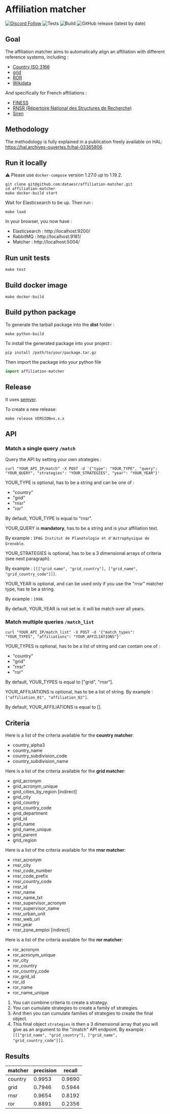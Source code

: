 # Affiliation matcher

[![Discord Follow](https://dcbadge.vercel.app/api/server/dkcww8vs?style=flat)](https://discord.gg/dkcww8vs)
![Tests](https://github.com/dataesr/affiliation-matcher/actions/workflows/tests.yml/badge.svg)
![Build](https://github.com/dataesr/affiliation-matcher/actions/workflows/build.yml/badge.svg)
![GitHub release (latest by date)](https://img.shields.io/github/v/release/dataesr/affiliation-matcher?display_name=tag)

## Goal

The affiliation matcher aims to automatically align an affiliation with different reference systems, including :

- [Country ISO 3166](https://en.wikipedia.org/wiki/ISO_3166)
- [grid](https://grid.ac/)
- [ROR](https://ror.org/)
- [Wikidata](https://www.wikidata.org/)

And specifically for French affiliations :

- [FINESS](https://www.data.gouv.fr/fr/datasets/finess-extraction-du-fichier-des-etablissements)
- [RNSR (Répertoire National des Structures de Recherche)](https://appliweb.dgri.matchereducation.fr/rnsr/)
- [Siren](https://www.sirene.fr/sirene/public/accueil)

## Methodology

The methodology is fully explained in a publication freely available on HAL:
https://hal.archives-ouvertes.fr/hal-03365806.

## Run it locally

:warning: Please use `docker-compose` version 1.27.0 up to 1.19.2.


```shell
git clone git@github.com:dataesr/affiliation-matcher.git
cd affiliation-matcher
make docker-build start
```

Wait for Elasticsearch to be up. Then run :

```shell
make load
```

In your browser, you now have :

- Elasticsearch : http://localhost:9200/
- RabbitMQ : http://localhost:9181/
- Matcher : http://localhost:5004/

## Run unit tests

```shell
make test
```

## Build docker image

```shell
make docker-build
```

## Build python package

To generate the tarball package into the **dist** folder :

```shell
make python-build
```

To install the generated package into your project :

```shell
pip install /path/to/your/package.tar.gz
```

Then import the package into your python file

```python
import affiliation-matcher
```

## Release

It uses [semver](https://semver.org/).

To create a new release:
```shell
make release VERSION=x.x.x
```

## API

### Match a single query `/match`

Query the API by setting your own strategies :

`curl "YOUR_API_IP/match" -X POST -d '{"type": "YOUR_TYPE", "query": "YOUR_QUERY", "strategies": "YOUR_STRATEGIES", "year": "YOUR_YEAR"}'`

YOUR_TYPE is optional, has to be a string and can be one of :
* "country"
* "grid"
* "rnsr"
* "ror"

By default, YOUR_TYPE is equal to "rnsr".

YOUR_QUERY is **mandatory**, has to be a string and is your affiliation text.

By example : `IPAG Institut de Planétologie et d'Astrophysique de Grenoble`.

YOUR_STRATEGIES is optional, has to be a 3 dimensional arrays of criteria (see next paragraph).

By example : `[[["grid_name", "grid_country"], ["grid_name", "grid_country_code"]]]`.

YOUR_YEAR is optional, and can be used only if you use the "rnsr" matcher type, has te be a string.

By example : `1998`.

By default, YOUR_YEAR is not set ie. it will be match over all years.


### Match multiple queries `/match_list`

`curl "YOUR_API_IP/match_list" -X POST -d '{"match_types": "YOUR_TYPES", "affiliations": "YOUR_AFFILIATIONS"}'`

YOUR_TYPES is optional, has to be a list of string and can contain one of :
* "country"
* "grid"
* "rnsr"
* "ror"

By default, YOUR_TYPES is equal to ["grid", "rnsr"].

YOUR_AFFILIATIONS is optional, has to be a list of string.
By example : `["affiliation_01", "affiliation_02"]`.

By default, YOUR_AFFILIATIONS is equal to [].


## Criteria

Here is a list of the criteria available for the **country matcher**:
* country_alpha3
* country_name
* country_subdivision_code
* country_subdivision_name

Here is a list of the criteria available for the **grid matcher**:
* grid_acronym
* grid_acronym_unique
* grid_cities_by_region [indirect]
* grid_city
* grid_country
* grid_country_code
* grid_department
* grid_id
* grid_name
* grid_name_unique
* grid_parent
* grid_region

Here is a list of the criteria available for the **rnsr matcher**:
* rnsr_acronym
* rnsr_city
* rnsr_code_number
* rnsr_code_prefix
* rnsr_country_code
* rnsr_id
* rnsr_name
* rnsr_name_txt
* rnsr_supervisor_acronym
* rnsr_supervisor_name
* rnsr_urban_unit
* rnsr_web_url
* rnsr_year
* rnsr_zone_emploi [indirect]

Here is a list of the criteria available for the **ror matcher**:
* ror_acronym
* ror_acronym_unique
* ror_city
* ror_country
* ror_country_code
* ror_grid_id
* ror_id
* ror_name
* ror_name_unique

1. You can combine criteria to create a strategy.
2. You can cumulate strategies to create a family of strategies.
3. And then you can cumulate families of strategies to create the final object.
4. This final object `strategies` is then a 3 dimensional array that you will give as an argument to the "/match" API endpoint.
By example : `[[["grid_name", "grid_country"], ["grid_name", "grid_country_code"]]]`.


## Results

| matcher | precision | recall |
| ----- | ----- | ----- |
| country | 0.9953 | 0.9690 |
| grid | 0.7946 | 0.5944 |
| rnsr | 0.9654 | 0.8192 |
| ror | 0.8891 | 0.2356 | (TBC ???)
